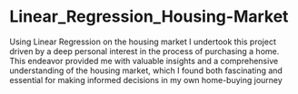 # Linear_Regression_Housing-Market
Using Linear Regression on the housing market
I undertook this project driven by a deep personal interest in the process of purchasing a home. This endeavor provided me with valuable insights and a comprehensive understanding of the housing market, which I found both fascinating and essential for making informed decisions in my own home-buying journey
